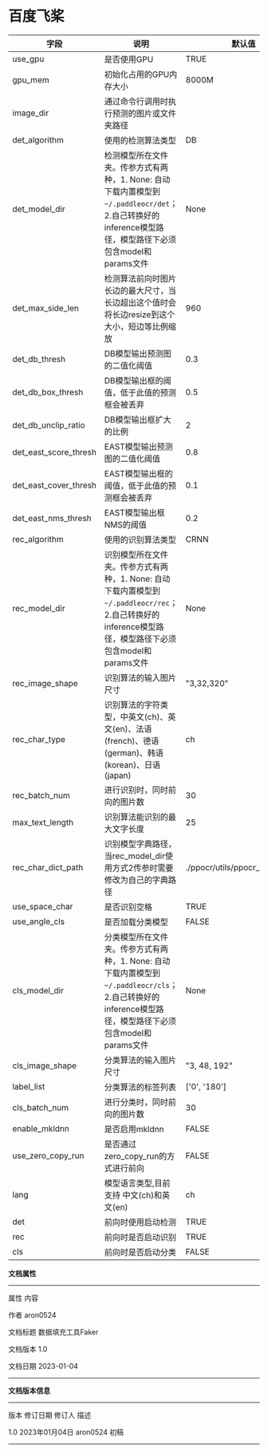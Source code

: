 # 百度飞桨



| 字段                  | 说明                                                         | 默认值                          |
| --------------------- | ------------------------------------------------------------ | ------------------------------- |
| use_gpu               | 是否使用GPU                                                  | TRUE                            |
| gpu_mem               | 初始化占用的GPU内存大小                                      | 8000M                           |
| image_dir             | 通过命令行调用时执行预测的图片或文件夹路径                   |                                 |
| det_algorithm         | 使用的检测算法类型                                           | DB                              |
| det_model_dir         | 检测模型所在文件夹。传参方式有两种，1. None: 自动下载内置模型到 `~/.paddleocr/det`；2.自己转换好的inference模型路径，模型路径下必须包含model和params文件 | None                            |
| det_max_side_len      | 检测算法前向时图片长边的最大尺寸，当长边超出这个值时会将长边resize到这个大小，短边等比例缩放 | 960                             |
| det_db_thresh         | DB模型输出预测图的二值化阈值                                 | 0.3                             |
| det_db_box_thresh     | DB模型输出框的阈值，低于此值的预测框会被丢弃                 | 0.5                             |
| det_db_unclip_ratio   | DB模型输出框扩大的比例                                       | 2                               |
| det_east_score_thresh | EAST模型输出预测图的二值化阈值                               | 0.8                             |
| det_east_cover_thresh | EAST模型输出框的阈值，低于此值的预测框会被丢弃               | 0.1                             |
| det_east_nms_thresh   | EAST模型输出框NMS的阈值                                      | 0.2                             |
| rec_algorithm         | 使用的识别算法类型                                           | CRNN                            |
| rec_model_dir         | 识别模型所在文件夹。传参方式有两种，1. None: 自动下载内置模型到 `~/.paddleocr/rec`；2.自己转换好的inference模型路径，模型路径下必须包含model和params文件 | None                            |
| rec_image_shape       | 识别算法的输入图片尺寸                                       | "3,32,320"                      |
| rec_char_type         | 识别算法的字符类型，中英文(ch)、英文(en)、法语(french)、德语(german)、韩语(korean)、日语(japan) | ch                              |
| rec_batch_num         | 进行识别时，同时前向的图片数                                 | 30                              |
| max_text_length       | 识别算法能识别的最大文字长度                                 | 25                              |
| rec_char_dict_path    | 识别模型字典路径，当rec_model_dir使用方式2传参时需要修改为自己的字典路径 | ./ppocr/utils/ppocr_keys_v1.txt |
| use_space_char        | 是否识别空格                                                 | TRUE                            |
| use_angle_cls         | 是否加载分类模型                                             | FALSE                           |
| cls_model_dir         | 分类模型所在文件夹。传参方式有两种，1. None: 自动下载内置模型到 `~/.paddleocr/cls`；2.自己转换好的inference模型路径，模型路径下必须包含model和params文件 | None                            |
| cls_image_shape       | 分类算法的输入图片尺寸                                       | "3, 48, 192"                    |
| label_list            | 分类算法的标签列表                                           | ['0', '180']                    |
| cls_batch_num         | 进行分类时，同时前向的图片数                                 | 30                              |
| enable_mkldnn         | 是否启用mkldnn                                               | FALSE                           |
| use_zero_copy_run     | 是否通过zero_copy_run的方式进行前向                          | FALSE                           |
| lang                  | 模型语言类型,目前支持 中文(ch)和英文(en)                     | ch                              |
| det                   | 前向时使用启动检测                                           | TRUE                            |
| rec                   | 前向时是否启动识别                                           | TRUE                            |
| cls                   | 前向时是否启动分类                                           | FALSE                           |














**文档属性**

-------------------------------------------------------
  属性            	内容

  作者            	aron0524

  文档标题        数据填充工具Faker

  文档版本        1.0

  文档日期        2023-01-04
                  
------------------------------- ---------------------------------------

**文档版本信息**

----------- --------------------------------- --------------- -----------
  版本        修订日期                          修订人          描述

  1.0         2023年01月04日                   aron0524            初稿

----------- --------------------------------- --------------- -----------